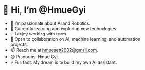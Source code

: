 # 👋 Hi, I’m @HmueGyi  
- 👀 I’m passionate about AI and Robotics.  
- 🌱 Currently learning and exploring new technologies.  
- 💡 I enjoy working with team.  
- 💞️ Open to collaboration on AI, machine learning, and automation projects.  
- 📫 Reach me at hmuesett2002@gmail.com.  
- 😄 Pronouns: Hmue Gyi.  
- ⚡ Fun fact: My dream is to build my own AI assistant.

<!---
HmueGyi/HmueGyi is a ✨ special ✨ repository because its `README.md` (this file) appears on your GitHub profile.
You can click the Preview link to take a look at your changes.
--->
